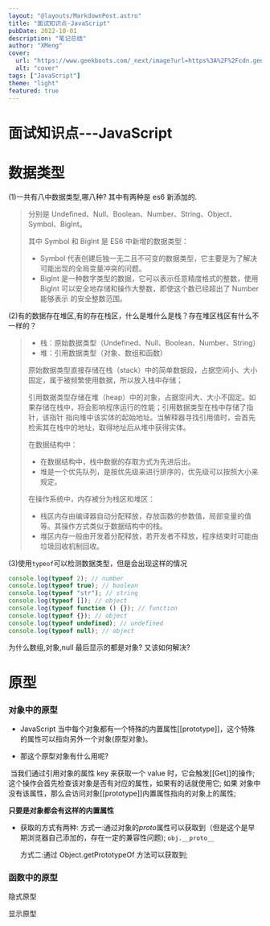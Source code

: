 ```yaml
---
layout: "@layouts/MarkdownPost.astro"
title: "面试知识点-JavaScript"
pubDate: 2022-10-01
description: "笔记总结"
author: "XMeng"
cover:
  url: "https://www.geekboots.com/_next/image?url=https%3A%2F%2Fcdn.geekboots.com%2Fgeek%2Fjavascript-hero-1652702096795.webp&w=1080&q=75"
  alt: "cover"
tags: ["JavaScript"]
theme: "light"
featured: true
---
```


# 面试知识点---JavaScript

# 数据类型

(1)一共有八中数据类型,哪八种? 其中有两种是 es6 新添加的.

> 分别是 Undefined、Null、Boolean、Number、String、Object、Symbol、BigInt。
>
> 其中 Symbol 和 BigInt 是 ES6 中新增的数据类型：
>
> - Symbol 代表创建后独一无二且不可变的数据类型，它主要是为了解决可能出现的全局变量冲突的问题。
> - BigInt 是一种数字类型的数据，它可以表示任意精度格式的整数，使用 BigInt 可以安全地存储和操作大整数，即使这个数已经超出了 Number 能够表示
>   的安全整数范围。

(2)有的数据存在堆区,有的存在栈区，什么是堆什么是栈？存在堆区栈区有什么不一样的？

> - 栈：原始数据类型（Undefined、Null、Boolean、Number、String）
> - 堆：引用数据类型（对象、数组和函数）
>
> 原始数据类型直接存储在栈（stack）中的简单数据段，占据空间小、大小固定，属于被频繁使用数据，所以放入栈中存储；
>
> 引用数据类型存储在堆（heap）中的对象，占据空间大、大小不固定。如果存储在栈中，将会影响程序运行的性能；引用数据类型在栈中存储了指针，该指针
> 指向堆中该实体的起始地址。当解释器寻找引用值时，会首先检索其在栈中的地址，取得地址后从堆中获得实体。
>
> 在数据结构中：
>
> - 在数据结构中，栈中数据的存取方式为先进后出。
> - 堆是一个优先队列，是按优先级来进行排序的，优先级可以按照大小来规定。
>
> 在操作系统中，内存被分为栈区和堆区：
>
> - 栈区内存由编译器自动分配释放，存放函数的参数值，局部变量的值等。其操作方式类似于数据结构中的栈。
> - 堆区内存一般由开发着分配释放，若开发者不释放，程序结束时可能由垃圾回收机制回收。

(3)使用`typeof`可以检测数据类型，但是会出现这样的情况

```javascript
console.log(typeof 2); // number
console.log(typeof true); // boolean
console.log(typeof "str"); // string
console.log(typeof []); // object
console.log(typeof function () {}); // function
console.log(typeof {}); // object
console.log(typeof undefined); // undefined
console.log(typeof null); // object
```

为什么数组,对象,null 最后显示的都是对象? 又该如何解决?

# 原型

### 对象中的原型

- JavaScript 当中每个对象都有一个特殊的内置属性[[prototype]]，这个特殊的属性可以指向另外一个对象(原型对象)。

- 那这个原型对象有什么用呢?

​ 当我们通过引用对象的属性 key 来获取一个 value 时，它会触发[[Get]]的操作;这个操作会首先检查该对象是否有对应的属性，如果有的话就使用它; 如果
对象中没有该属性，那么会访问对象[[prototype]]内置属性指向的对象上的属性;

**只要是对象都会有这样的内置属性**

- 获取的方式有两种: 方式一:通过对象的*proto*属性可以获取到（但是这个是早期浏览器自己添加的，存在一定的兼容性问题); `obj.__proto__`

  方式二:通过 Object.getPrototypeOf 方法可以获取到;

### 函数中的原型

隐式原型

显示原型
